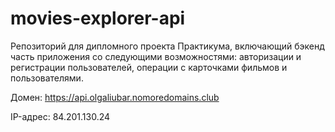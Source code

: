 # movies-explorer-api
Репозиторий для дипломного проекта Практикума, включающий бэкенд часть приложения со следующими возможностями: авторизации и регистрации пользователей, операции с карточками фильмов и пользователями. 
  
Домен: https://api.olgaliubar.nomoredomains.club

IP-адрес: 84.201.130.24
